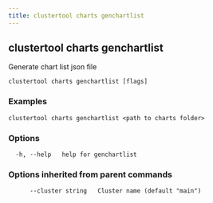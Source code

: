 ```yaml
---
title: clustertool charts genchartlist
---
```

## clustertool charts genchartlist

Generate chart list json file

```
clustertool charts genchartlist [flags]
```

### Examples

```
clustertool charts genchartlist <path to charts folder>
```

### Options

```
  -h, --help   help for genchartlist
```

### Options inherited from parent commands

```
      --cluster string   Cluster name (default "main")
```
